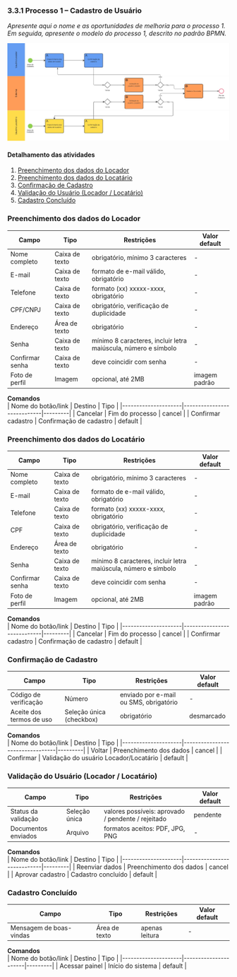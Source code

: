 ### 3.3.1 Processo 1 – Cadastro de Usuário

_Apresente aqui o nome e as oportunidades de melhoria para o processo 1. 
Em seguida, apresente o modelo do processo 1, descrito no padrão BPMN._

![Modelo BPMN do PROCESSO 1 - Cadastro de Usuário](../images/processo_1_cadastro_usuario.jpg "Cadastro de Usuário")

#### Detalhamento das atividades

1. [Preenchimento dos dados do Locador](#preenchimento-dos-dados-do-locador)  
2. [Preenchimento dos dados do Locatário](#preenchimento-dos-dados-do-locatário)  
3. [Confirmação de Cadastro](#confirmação-de-cadastro)  
4. [Validação do Usuário (Locador / Locatário)](#validação-do-usuário-locador--locatário)  
5. [Cadastro Concluído](#cadastro-concluído)   

### Preenchimento dos dados do Locador

| Campo            | Tipo         | Restrições                                                | Valor default   |
|------------------|-------------|-----------------------------------------------------------|-----------------|
| Nome completo    | Caixa de texto | obrigatório, mínimo 3 caracteres                          | -               |
| E-mail           | Caixa de texto | formato de e-mail válido, obrigatório                     | -               |
| Telefone         | Caixa de texto | formato (xx) xxxxx-xxxx, obrigatório                      | -               |
| CPF/CNPJ         | Caixa de texto | obrigatório, verificação de duplicidade                   | -               |
| Endereço         | Área de texto  | obrigatório                                               | -               |
| Senha            | Caixa de texto | mínimo 8 caracteres, incluir letra maiúscula, número e símbolo | -         |
| Confirmar senha  | Caixa de texto | deve coincidir com senha                                  | -               |
| Foto de perfil   | Imagem         | opcional, até 2MB                                         | imagem padrão   |

**Comandos**  
| Nome do botão/link | Destino                    | Tipo    |
|---------------------|----------------------------|---------|
| Cancelar           | Fim do processo            | cancel  |
| Confirmar cadastro | Confirmação de cadastro    | default |


### **Preenchimento dos dados do Locatário**

| Campo            | Tipo         | Restrições                                                | Valor default   |
|------------------|-------------|-----------------------------------------------------------|-----------------|
| Nome completo    | Caixa de texto | obrigatório, mínimo 3 caracteres                          | -               |
| E-mail           | Caixa de texto | formato de e-mail válido, obrigatório                     | -               |
| Telefone         | Caixa de texto | formato (xx) xxxxx-xxxx, obrigatório                      | -               |
| CPF              | Caixa de texto | obrigatório, verificação de duplicidade                   | -               |
| Endereço         | Área de texto  | obrigatório                                               | -               |
| Senha            | Caixa de texto | mínimo 8 caracteres, incluir letra maiúscula, número e símbolo | -         |
| Confirmar senha  | Caixa de texto | deve coincidir com senha                                  | -               |
| Foto de perfil   | Imagem         | opcional, até 2MB                                         | imagem padrão   |

**Comandos**  
| Nome do botão/link | Destino                    | Tipo    |
|---------------------|----------------------------|---------|
| Cancelar           | Fim do processo            | cancel  |
| Confirmar cadastro | Confirmação de cadastro    | default |


### **Confirmação de Cadastro**
| Campo              | Tipo        | Restrições                                      | Valor default |
|--------------------|-------------|-------------------------------------------------|---------------|
| Código de verificação | Número    | enviado por e-mail ou SMS, obrigatório          | -             |
| Aceite dos termos de uso | Seleção única (checkbox) | obrigatório                       | desmarcado    |

**Comandos**  
| Nome do botão/link | Destino                         | Tipo    |
|---------------------|---------------------------------|---------|
| Voltar             | Preenchimento dos dados         | cancel  |
| Confirmar          | Validação do usuário Locador/Locatário | default |

### **Validação do Usuário (Locador / Locatário)**
| Campo              | Tipo             | Restrições                                    | Valor default |
|--------------------|------------------|-----------------------------------------------|---------------|
| Status da validação | Seleção única   | valores possíveis: aprovado / pendente / rejeitado | pendente   |
| Documentos enviados | Arquivo         | formatos aceitos: PDF, JPG, PNG               | -             |

**Comandos**  
| Nome do botão/link | Destino                    | Tipo    |
|---------------------|----------------------------|---------|
| Reenviar dados     | Preenchimento dos dados    | cancel  |
| Aprovar cadastro   | Cadastro concluído         | default |

### **Cadastro Concluído**
| Campo                 | Tipo        | Restrições            | Valor default       |
|-----------------------|-------------|-----------------------|---------------------|
| Mensagem de boas-vindas | Área de texto | apenas leitura       | -                   |

**Comandos**  
| Nome do botão/link | Destino              | Tipo    |
|---------------------|----------------------|---------|
| Acessar painel     | Início do sistema    | default |
